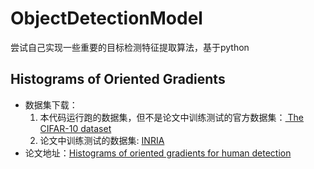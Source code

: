 # ObjectDetectionModel
尝试自己实现一些重要的目标检测特征提取算法，基于python

## Histograms of Oriented Gradients
+ 数据集下载：
   1. 本代码运行跑的数据集，但不是论文中训练测试的官方数据集：[ The CIFAR-10 dataset](http://www.cs.toronto.edu/~kriz/cifar.html)
   2. 论文中训练测试的数据集: [INRIA](http://lear.inrialpes.fr/data)
+ 论文地址：[Histograms of oriented gradients for human detection](https://ieeexplore.ieee.org/abstract/document/1467360)

